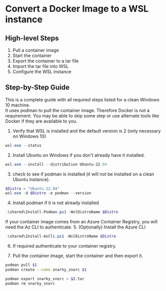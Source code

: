 # Convert a Docker Image to a WSL instance

## High-level Steps

1. Pull a container image
1. Start the container
1. Export the container to a tar file
1. Import the tar file into WSL
1. Configure the WSL instance

## Step-by-Step Guide

This is a complete guide with all required steps listed for a clean Windows 10 machine.  
It uses podman to pull the container image.  Therefore Docker is not a requirement.
You may be able to skip some step or use alternate tools like Docker if they are available to you.

1. Verify that WSL is installed and the default version is 2  (only necessary on Windows 10)

```powershell
wsl.exe --status
```

2. Install Ubuntu on Windows if you don't already have it installed.

```powershell
wsl.exe --install --distribution Ubuntu-22.04
```

3. check to see if podman is installed (it will not be installed on a clean Ubuntu instance).

```powershell
$Distro = "Ubuntu-22.04"
wsl.exe -d $Distro -e podman --version
```

4. Install podman if it is not already installed

```powershell
.\shared\Install-Podman.ps1 -WslDistroName $Distro
```

If your container image comes from an Azure Container Registry, you will need the Az CLI to authenticate.
5. (Optionally) Install the Azure CLI

```powershell
.\shared\Install-AzCli.ps1 -WslDistroName $Distro
```

6. If required authenticate to your container registry.

7. Pull the container image, start the container and then export it.

```bash
podman pull $1
podman create --name snarky_snorc $1

podman export snarky_snorc > $2.tar
podman rm snarky_snorc
```
